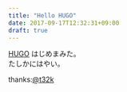 ```yaml
---
title: "Hello HUGO"
date: 2017-09-17T12:32:31+09:00
draft: true
---
```


[HUGO](https://gohugo.io/) はじめまみた。  
たしかにはやい。

thanks:[@t32k](https://twitter.com/t32k/status/909103735544020994)
